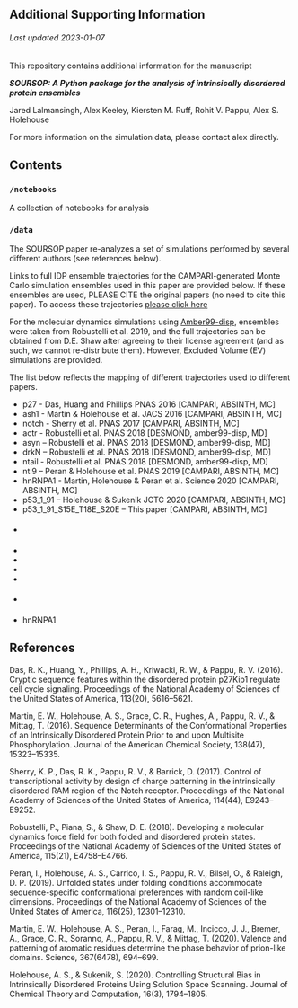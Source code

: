 ## Additional Supporting Information
###### Last updated 2023-01-07

This repository contains additional information for the manuscript 

***SOURSOP: A Python package for the analysis of intrinsically disordered protein ensembles***

Jared Lalmansingh, Alex Keeley, Kiersten M. Ruff, Rohit V. Pappu, Alex S. Holehouse

For more information on the simulation data, please contact alex directly.

## Contents
### `/notebooks`
A collection of notebooks for analysis

### `/data`

The SOURSOP paper re-analyzes a set of simulations performed by several different authors (see references below). 

Links to full IDP ensemble trajectories for the CAMPARI-generated  Monte Carlo simulation ensembles used in this paper are provided below. If these ensembles are used, PLEASE CITE the original papers (no need to cite this paper).
To access these trajectories [please click here](https://www.dropbox.com/sh/0cnrsodeatrsk9n/AADozaFr6T7VfEa1wfRgtPAQa?dl=0)

For the molecular dynamics simulations using [Amber99-disp](https://github.com/paulrobustelli/Force-Fields), ensembles were taken from Robustelli et al. 2019, and the full trajectories can be obtained from D.E. Shaw after agreeing to their license agreement (and as such, we cannot re-distribute them). However, Excluded Volume (EV) simulations are provided.

The list below reflects the mapping of different trajectories used to different papers.


* p27 - Das, Huang and Phillips PNAS 2016 [CAMPARI, ABSINTH, MC]
* ash1 - Martin & Holehouse et al. JACS 2016 [CAMPARI, ABSINTH, MC]
* notch - Sherry et al. PNAS 2017 [CAMPARI, ABSINTH, MC]
* actr - Robustelli et al. PNAS 2018 [DESMOND, amber99-disp, MD]
* asyn – Robustelli et al. PNAS 2018 [DESMOND, amber99-disp, MD]
* drkN – Robustelli et al. PNAS 2018 [DESMOND, amber99-disp, MD]
* ntail - Robustelli et al. PNAS 2018 [DESMOND, amber99-disp, MD]
* ntl9 – Peran & Holehouse et al. PNAS 2019 [CAMPARI, ABSINTH, MC]
* hnRNPA1 - Martin, Holehouse & Peran et al. Science 2020 [CAMPARI, ABSINTH, MC]
* p53\_1\_91 – Holehouse & Sukenik JCTC 2020 [CAMPARI, ABSINTH, MC]
* p53\_1\_91_S15E\_T18E\_S20E – This paper [CAMPARI, ABSINTH, MC]

#### 


#### 
*

#### 

*
*
*
*

#### 
* 

#### 
* hnRNPA1

#### 





## References

Das, R. K., Huang, Y., Phillips, A. H., Kriwacki, R. W., & Pappu, R. V. (2016). Cryptic sequence features within the disordered protein p27Kip1 regulate cell cycle signaling. Proceedings of the National Academy of Sciences of the United States of America, 113(20), 5616–5621.

Martin, E. W., Holehouse, A. S., Grace, C. R., Hughes, A., Pappu, R. V., & Mittag, T. (2016). Sequence Determinants of the Conformational Properties of an Intrinsically Disordered Protein Prior to and upon Multisite Phosphorylation. Journal of the American Chemical Society, 138(47), 15323–15335.

Sherry, K. P., Das, R. K., Pappu, R. V., & Barrick, D. (2017). Control of transcriptional activity by design of charge patterning in the intrinsically disordered RAM region of the Notch receptor. Proceedings of the National Academy of Sciences of the United States of America, 114(44), E9243–E9252.

Robustelli, P., Piana, S., & Shaw, D. E. (2018). Developing a molecular dynamics force field for both folded and disordered protein states. Proceedings of the National Academy of Sciences of the United States of America, 115(21), E4758–E4766.

Peran, I., Holehouse, A. S., Carrico, I. S., Pappu, R. V., Bilsel, O., & Raleigh, D. P. (2019). Unfolded states under folding conditions accommodate sequence-specific conformational preferences with random coil-like dimensions. Proceedings of the National Academy of Sciences of the United States of America, 116(25), 12301–12310.

Martin, E. W., Holehouse, A. S., Peran, I., Farag, M., Incicco, J. J., Bremer, A., Grace, C. R., Soranno, A., Pappu, R. V., & Mittag, T. (2020). Valence and patterning of aromatic residues determine the phase behavior of prion-like domains. Science, 367(6478), 694–699.

Holehouse, A. S., & Sukenik, S. (2020). Controlling Structural Bias in Intrinsically Disordered Proteins Using Solution Space Scanning. Journal of Chemical Theory and Computation, 16(3), 1794–1805.